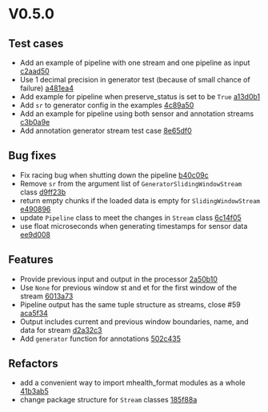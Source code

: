 # V0.5.0
## Test cases
* Add an example of pipeline with one stream and one pipeline as input [c2aad50](https://github.com/qutang/arus/commit/c2aad50)
* Use 1 decimal precision in generator test (because of small chance of failure) [a481ea4](https://github.com/qutang/arus/commit/a481ea4)
* Add example for pipeline when preserve_status is set to be `True` [a13d0b1](https://github.com/qutang/arus/commit/a13d0b1)
* Add `sr` to generator config in the examples [4c89a50](https://github.com/qutang/arus/commit/4c89a50)
* Add an example for pipeline using both sensor and annotation streams [c3b0a9e](https://github.com/qutang/arus/commit/c3b0a9e)
* Add annotation generator stream test case [8e65df0](https://github.com/qutang/arus/commit/8e65df0)
## Bug fixes
* Fix racing bug when shutting down the pipeline [b40c09c](https://github.com/qutang/arus/commit/b40c09c)
* Remove `sr` from the argument list of `GeneratorSlidingWindowStream` class [d9ff23b](https://github.com/qutang/arus/commit/d9ff23b)
* return empty chunks if the loaded data is empty for `SlidingWindowStream` [e490896](https://github.com/qutang/arus/commit/e490896)
* update `Pipeline` class to meet the changes in `Stream` class [6c14f05](https://github.com/qutang/arus/commit/6c14f05)
* use float microseconds when generating timestamps for sensor data [ee9d008](https://github.com/qutang/arus/commit/ee9d008)
## Features
* Provide previous input and output in the processor [2a50b10](https://github.com/qutang/arus/commit/2a50b10)
* Use `None` for previous window st and et for the first window of the stream [6013a73](https://github.com/qutang/arus/commit/6013a73)
* Pipeline output has the same tuple structure as streams, close #59 [aca5f34](https://github.com/qutang/arus/commit/aca5f34)
* Output includes current and previous window boundaries, name, and data for stream [d2a32c3](https://github.com/qutang/arus/commit/d2a32c3)
* Add `generator` function for annotations [502c435](https://github.com/qutang/arus/commit/502c435)
## Refactors
* add a convenient way to import mhealth_format modules as a whole [41b3ab5](https://github.com/qutang/arus/commit/41b3ab5)
* change package structure for `Stream` classes [185f88a](https://github.com/qutang/arus/commit/185f88a)
